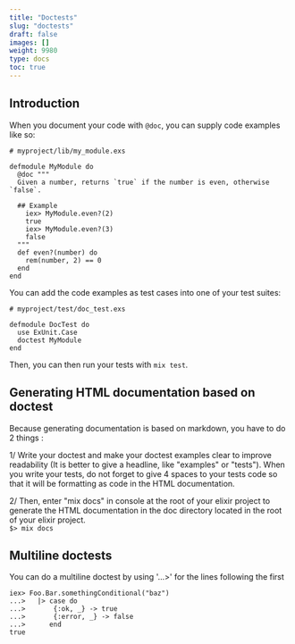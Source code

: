 ```yaml
---
title: "Doctests"
slug: "doctests"
draft: false
images: []
weight: 9980
type: docs
toc: true
---
```


## Introduction
When you document your code with `@doc`, you can supply code examples like so:

    # myproject/lib/my_module.exs
    
    defmodule MyModule do
      @doc """
      Given a number, returns `true` if the number is even, otherwise `false`.
    
      ## Example
        iex> MyModule.even?(2)
        true
        iex> MyModule.even?(3)
        false
      """
      def even?(number) do
        rem(number, 2) == 0
      end
    end

You can add the code examples as test cases into one of your test suites:

    # myproject/test/doc_test.exs
    
    defmodule DocTest do
      use ExUnit.Case
      doctest MyModule
    end

Then, you can then run your tests with `mix test`.



## Generating HTML documentation based on doctest
Because generating documentation is based on markdown, you have to do 2 things : 

1/ Write your doctest and make your doctest examples clear to improve readability (It is better to give a headline, like "examples" or "tests").  When you write your tests, do not forget to give 4 spaces to your tests code so that it will be formatting as code in the HTML documentation.   

2/ Then, enter "mix docs" in console at the root of your elixir project to generate the HTML documentation in the doc directory located in the root of your elixir project.  
`$> mix docs`   



## Multiline doctests
You can do a multiline doctest by using '...>' for the lines following the first

    iex> Foo.Bar.somethingConditional("baz")
    ...>   |> case do
    ...>       {:ok, _} -> true
    ...>       {:error, _} -> false
    ...>      end
    true

